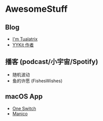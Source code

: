 # AwesomeStuff

## Blog

- [I'm Tualatrix](https://imtx.me/)
- [YYKit 作者](https://blog.ibireme.com/)


## 播客 (podcast/小宇宙/Spotify)

- 随机波动
- 鱼的许愿 (FishesWishes)


## macOS App

- [One Switch](https://fireball.studio/oneswitch/)
- [Manico](https://manico.im/)




